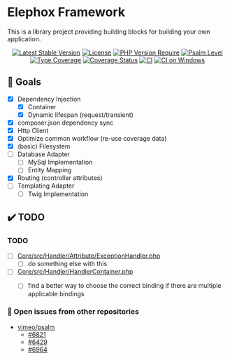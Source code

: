# Elephox Framework

This is a library project providing building blocks for building your own application.

<p align="center">
  <a href="https://packagist.org/packages/elephox/framework"><img src="http://poser.pugx.org/elephox/framework/v" alt="Latest Stable Version"></a>
  <a href="https://packagist.org/packages/elephox/framework"><img src="http://poser.pugx.org/elephox/framework/license" alt="License"></a>
  <a href="https://packagist.org/packages/elephox/framework"><img src="http://poser.pugx.org/elephox/framework/require/php" alt="PHP Version Require"></a>
  <a href="https://shepherd.dev/github/elephox-dev/framework"><img src="https://shepherd.dev/github/elephox-dev/framework/level.svg" alt="Psalm Level"></a>
  <a href="https://shepherd.dev/github/elephox-dev/framework"><img src="https://shepherd.dev/github/elephox-dev/framework/coverage.svg" alt="Type Coverage"></a>
  <a href="https://coveralls.io/github/elephox-dev/framework?branch=main"><img src="https://coveralls.io/repos/github/elephox-dev/framework/badge.svg?branch=main" alt="Coverage Status"></a>
  <a href="https://github.com/elephox-dev/framework/actions/workflows/ci.yml"><img src="https://github.com/elephox-dev/framework/actions/workflows/ci.yml/badge.svg" alt="CI"></a>
  <a href="https://github.com/elephox-dev/framework/actions/workflows/ci-windows.yml"><img src="https://github.com/elephox-dev/framework/actions/workflows/ci-windows.yml/badge.svg" alt="CI on Windows"></a>
</p>

## 🏁 Goals

- [x] Dependency Injection
  - [x] Container
  - [x] Dynamic lifespan (request/transient)
- [x] composer.json dependency sync
- [x] Http Client
- [x] Optimize common workflow (re-use coverage data)
- [x] (basic) Filesystem
- [ ] Database Adapter
  - [ ] MySql Implementation
  - [ ] Entity Mapping
- [x] Routing (controller attributes)
- [ ] Templating Adapter
  - [ ] Twig Implementation

<!-- start todos -->

## ✔️ TODO

### TODO

- [ ] [Core/src/Handler/Attribute/ExceptionHandler.php](https://github.com/elephox-dev/framework/tree/main/modules/Core/src/Handler/Attribute/ExceptionHandler.php)
  - [ ] do something else with this
- [ ] [Core/src/Handler/HandlerContainer.php](https://github.com/elephox-dev/framework/tree/main/modules/Core/src/Handler/HandlerContainer.php)
  - [ ] find a better way to choose the correct binding if there are multiple applicable bindings


### 🚧 Open issues from other repositories

- [vimeo/psalm](https://github.com/vimeo/psalm)
  - [#6821](https://github.com/vimeo/psalm/issues/6821)
  - [#6429](https://github.com/vimeo/psalm/issues/6429)
  - [#6964](https://github.com/vimeo/psalm/issues/6964)

<!-- end todos -->
